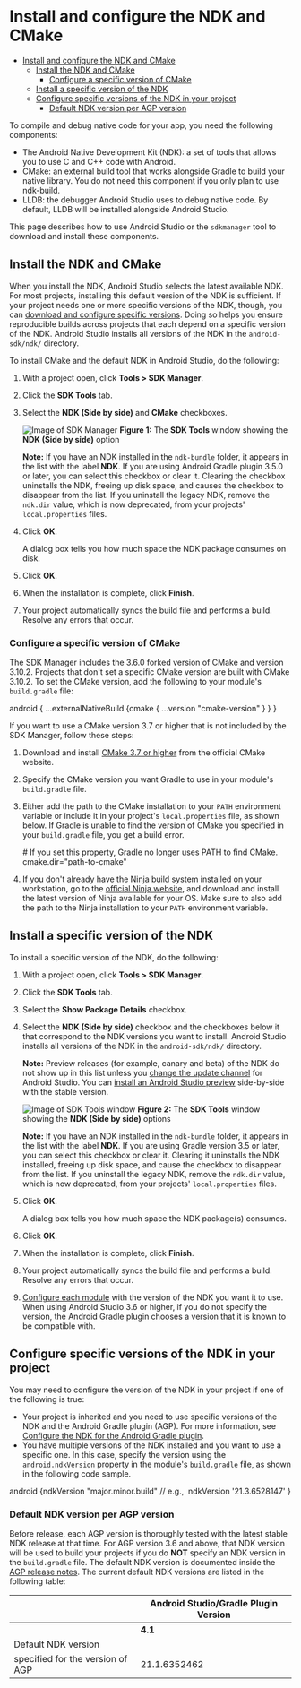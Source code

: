 # Install and configure the NDK and CMake

- [Install and configure the NDK and CMake](#install-and-configure-the-ndk-and-cmake)
  - [Install the NDK and CMake](#install-the-ndk-and-cmake)
    - [Configure a specific version of CMake](#configure-a-specific-version-of-cmake)
  - [Install a specific version of the NDK](#install-a-specific-version-of-the-ndk)
  - [Configure specific versions of the NDK in your project](#configure-specific-versions-of-the-ndk-in-your-project)
    - [Default NDK version per AGP version](#default-ndk-version-per-agp-version)

To compile and debug native code for your app, you need the following components:

*   The Android Native Development Kit (NDK): a set of tools that allows you to use C and C++ code with Android.
*   CMake: an external build tool that works alongside Gradle to build your native library. You do not need this component if you only plan to use ndk\-build.
*   LLDB: the debugger Android Studio uses to debug native code. By default, LLDB will be installed alongside Android Studio.

This page describes how to use Android Studio or the `sdkmanager` tool to download and install these components.

## Install the NDK and CMake

When you install the NDK, Android Studio selects the latest available NDK. For most projects, installing this default version of the NDK is sufficient. If your project needs one or more specific versions of the NDK, though, you can [download and configure specific versions](#specific-version). Doing so helps you ensure reproducible builds across projects that each depend on a specific version of the NDK. Android Studio installs all versions of the NDK in the `android-sdk/ndk/` directory.

To install CMake and the default NDK in Android Studio, do the following:

1.  With a project open, click **Tools > SDK Manager**.

2.  Click the **SDK Tools** tab.

3.  Select the **NDK (Side by side)** and **CMake** checkboxes.

    ![Image of SDK Manager](https://developer.android.com/studio/images/projects/install-NDK.png) **Figure 1:** The **SDK Tools** window showing the **NDK (Side by side)** option

    **Note:** If you have an NDK installed in the `ndk-bundle` folder, it appears in the list with the label **NDK**. If you are using Android Gradle plugin 3.5.0 or later, you can select this checkbox or clear it. Clearing the checkbox uninstalls the NDK, freeing up disk space, and causes the checkbox to disappear from the list. If you uninstall the legacy NDK, remove the `ndk.dir` value, which is now deprecated, from your projects' `local.properties` files.

4.  Click **OK**.

    A dialog box tells you how much space the NDK package consumes on disk.

5.  Click **OK**.

6.  When the installation is complete, click **Finish**.

7.  Your project automatically syncs the build file and performs a build. Resolve any errors that occur.

### Configure a specific version of CMake

The SDK Manager includes the 3.6.0 forked version of CMake and version 3.10.2. Projects that don't set a specific CMake version are built with CMake 3.10.2. To set the CMake version, add the following to your module's `build.gradle` file:

android { ...externalNativeBuild {cmake { ...version "cmake\-version" } }
}

If you want to use a CMake version 3.7 or higher that is not included by the SDK Manager, follow these steps:

1.  Download and install [CMake 3.7 or higher](https://cmake.org/download/) from the official CMake website.
2.  Specify the CMake version you want Gradle to use in your module's `build.gradle` file.
3.  Either add the path to the CMake installation to your `PATH` environment variable or include it in your project's `local.properties` file, as shown below. If Gradle is unable to find the version of CMake you specified in your `build.gradle` file, you get a build error.

    \# If you set this property, Gradle no longer uses PATH to find CMake.
    cmake.dir\="path\-to\-cmake"

4.  If you don't already have the Ninja build system installed on your workstation, go to the [official Ninja website](https://ninja-build.org/), and download and install the latest version of Ninja available for your OS. Make sure to also add the path to the Ninja installation to your `PATH` environment variable.

## Install a specific version of the NDK

To install a specific version of the NDK, do the following:

1.  With a project open, click **Tools > SDK Manager**.

2.  Click the **SDK Tools** tab.

3.  Select the **Show Package Details** checkbox.

4.  Select the **NDK (Side by side)** checkbox and the checkboxes below it that correspond to the NDK versions you want to install. Android Studio installs all versions of the NDK in the `android-sdk/ndk/` directory.

    **Note:** Preview releases (for example, canary and beta) of the NDK do not show up in this list unless you [change the update channel](https://developer.android.com/studio/preview/install-preview#change_your_update_channel) for Android Studio. You can [install an Android Studio preview](https://developer.android.com/studio/preview/install-preview) side\-by\-side with the stable version.

    ![Image of SDK Tools window](https://developer.android.com/studio/images/projects/install-NDK-sxs.png) **Figure 2:** The **SDK Tools** window showing the **NDK (Side by side)** options

    **Note:** If you have an NDK installed in the `ndk-bundle` folder, it appears in the list with the label **NDK**. If you are using Gradle version 3.5 or later, you can select this checkbox or clear it. Clearing it uninstalls the NDK installed, freeing up disk space, and cause the checkbox to disappear from the list. If you uninstall the legacy NDK, remove the `ndk.dir` value, which is now deprecated, from your projects' `local.properties` files.

5.  Click **OK**.

    A dialog box tells you how much space the NDK package(s) consumes.

6.  Click **OK**.

7.  When the installation is complete, click **Finish**.

8.  Your project automatically syncs the build file and performs a build. Resolve any errors that occur.

9.  [Configure each module](#apply-specific-version) with the version of the NDK you want it to use. When using Android Studio 3.6 or higher, if you do not specify the version, the Android Gradle plugin chooses a version that it is known to be compatible with.

## Configure specific versions of the NDK in your project

You may need to configure the version of the NDK in your project if one of the following is true:

*   Your project is inherited and you need to use specific versions of the NDK and the Android Gradle plugin (AGP). For more information, see [Configure the NDK for the Android Gradle plugin](https://developer.android.com/studio/projects/configure-agp-ndk).
*   You have multiple versions of the NDK installed and you want to use a specific one. In this case, specify the version using the `android.ndkVersion` property in the module's `build.gradle` file, as shown in the following code sample.

android {ndkVersion "major.minor.build"  // e.g.,  ndkVersion '21.3.6528147'
}

### Default NDK version per AGP version

Before release, each AGP version is thoroughly tested with the latest stable NDK release at that time. For AGP version 3.6 and above, that NDK version will be used to build your projects if you do **NOT** specify an NDK version in the `build.gradle` file. The default NDK version is documented inside the [AGP release notes](https://developer.android.com/studio/releases/gradle-plugin). The current default NDK versions are listed in the following table:

|  | **Android Studio/Gradle Plugin Version** |
| --- | --- |
|  | **4.1** | **4.0** | **3.6** | **3.5** | **3.4** |
| Default NDK version
specified for the version of AGP | 21.1.6352462 | 21.0.6113669 | 20.0.5594570 | No default specified |